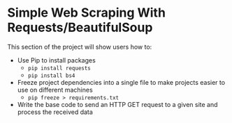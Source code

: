 # Simple Web Scraping With Requests/BeautifulSoup

This section of the project will show users how to:
* Use Pip to install packages
  * `pip install requests`
  * `pip install bs4`
* Freeze project dependencies into a single file to make projects easier to use on different machines
  * `pip freeze > requirements.txt`
* Write the base code to send an HTTP GET request to a given site and process the received data
